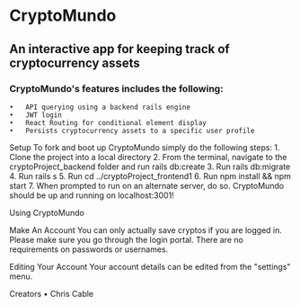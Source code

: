 # CryptoMundo

## An interactive app for keeping track of cryptocurrency assets

###  CryptoMundo's features includes the following:
	•	API querying using a backend rails engine
	•	JWT login
	•	React Routing for conditional element display
	•	Persists cryptocurrency assets to a specific user profile
  
Setup
To fork and boot up CryptoMundo simply do the following steps:
	1.	Clone the project into a local directory
	2.	From the terminal, navigate to the cryptoProject_backend folder and run rails db:create
	3.	Run rails db:migrate
	4.	Run rails s
	5.	Run cd ../cryptoProject_frontend1
	6.	Run npm install && npm start
	7.	When prompted to run on an alternate server, do so.
CryptoMundo should be up and running on localhost:3001!

Using CryptoMundo

Make An Account
You can only actually save cryptos if you are logged in. Please make sure you go through the login portal. There are no requirements on passwords or usernames.

Editing Your Account
Your account details can be edited from the "settings" menu.

Creators
	•	Chris Cable
